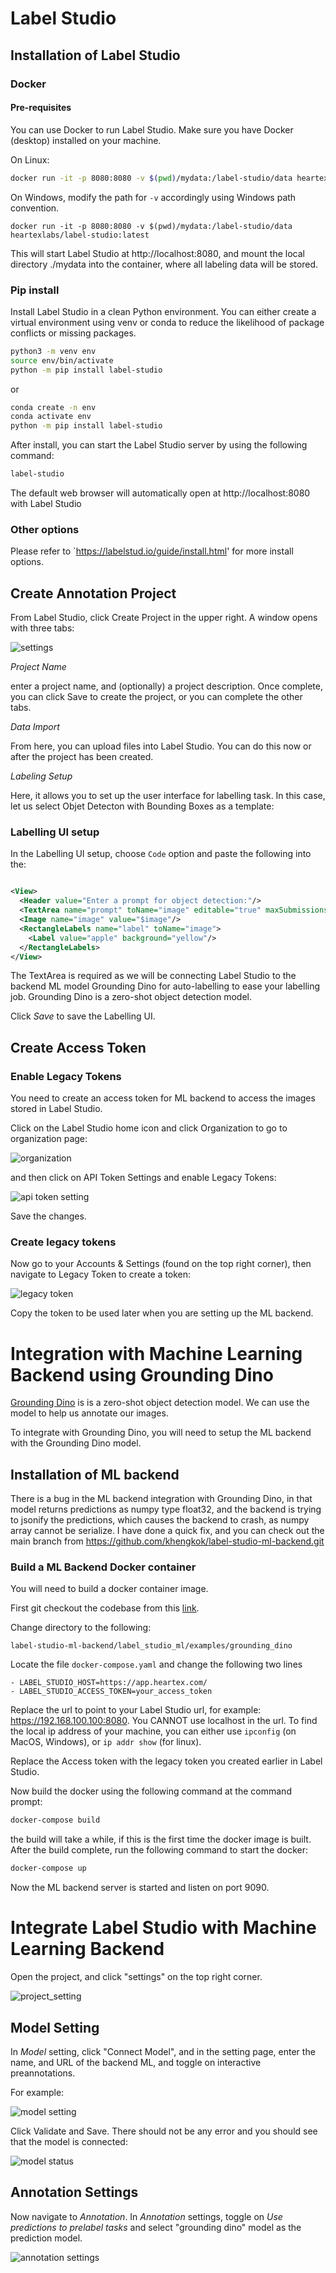# Label Studio 

## Installation of Label Studio 


### Docker 

#### Pre-requisites

You can use Docker to run Label Studio. Make sure you have Docker (desktop) installed on your machine.

On Linux: 

```bash
docker run -it -p 8080:8080 -v $(pwd)/mydata:/label-studio/data heartexlabs/label-studio:latest
```

On Windows, modify the path for `-v` accordingly using Windows path convention.

```
docker run -it -p 8080:8080 -v $(pwd)/mydata:/label-studio/data heartexlabs/label-studio:latest
```

This will start Label Studio at http://localhost:8080, and mount the local directory ./mydata into the container, where all labeling data will be stored. 



### Pip install 

Install Label Studio in a clean Python environment. You can either create a virtual environment using venv or conda to reduce the likelihood of package conflicts or missing packages.

```bash
python3 -m venv env
source env/bin/activate
python -m pip install label-studio
```

or 

```bash
conda create -n env
conda activate env 
python -m pip install label-studio
```

After install, you can start the Label Studio server by using the following command: 

```bash 
label-studio
```

The default web browser will automatically open at http://localhost:8080 with Label Studio


### Other options 

Please refer to `https://labelstud.io/guide/install.html' for more install options. 


## Create Annotation Project 


From Label Studio, click Create Project in the upper right. A window opens with three tabs:

![settings](https://github.com/nyp-sit/iti121-2025s2/blob/main/L7/assets/create_project.png?raw=true)

*Project Name*

enter a project name, and (optionally) a project description. Once complete, you can click Save to create the project, or you can complete the other tabs.

*Data Import*

From here, you can upload files into Label Studio. You can do this now or after the project has been created.

*Labeling Setup*

Here, it allows you to set up the user interface for labelling task. In this case, let us select Objet Detecton with Bounding Boxes as a template: 


### Labelling UI setup 

In the Labelling UI setup, choose `Code` option and paste the following into the:


```xml

<View>
  <Header value="Enter a prompt for object detection:"/>
  <TextArea name="prompt" toName="image" editable="true" maxSubmissions="1" showSubmitButton="true" rows="2"/>
  <Image name="image" value="$image"/>
  <RectangleLabels name="label" toName="image">
    <Label value="apple" background="yellow"/>
  </RectangleLabels>
</View>

```

The TextArea is required as we will be connecting Label Studio to the backend ML model Grounding Dino for auto-labelling to ease your labelling job. Grounding Dino is a zero-shot object detection model. 

Click *Save* to save the Labelling UI. 

## Create Access Token

### Enable Legacy Tokens 

You need to create an access token for ML backend to access the images stored in Label Studio.  

Click on the Label Studio home icon and click Organization to go to organization page:

![organization](https://github.com/nyp-sit/iti121-2025s2/blob/main/L7/assets/organization.png?raw=true)

and then click on API Token Settings and enable Legacy Tokens: 

![api token setting](https://github.com/nyp-sit/iti121-2025s2/blob/main/L7/assets/api_token_settings.png?raw=true)

Save the changes. 

### Create legacy tokens

Now go to your Accounts & Settings (found on the top right corner), then navigate to Legacy Token to create a token: 

![legacy token](https://github.com/nyp-sit/iti121-2025s2/blob/main/L7/assets/legacy_token.png?raw=true)

Copy the token to be used later when you are setting up the ML backend. 


# Integration with Machine Learning Backend using Grounding Dino 

[Grounding Dino](https://github.com/IDEA-Research/GroundingDINO) is is a zero-shot object detection model. We can use the model to help us annotate our images. 

To integrate with Grounding Dino, you will need to setup the ML backend with the Grounding Dino model.  

## Installation of ML backend

There is a bug in the ML backend integration with Grounding Dino, in that model returns predictions as numpy type float32, and the backend is trying to jsonify the predictions, which causes the backend to crash, as numpy array cannot be serialize. I have done a quick fix, and you can check out the main branch from https://github.com/khengkok/label-studio-ml-backend.git

### Build a ML Backend Docker container 

You will need to build a docker container image. 

First git checkout the codebase from this [link](https://github.com/khengkok/label-studio-ml-backend.git).

Change directory to the following: 

`label-studio-ml-backend/label_studio_ml/examples/grounding_dino` 

Locate the file `docker-compose.yaml` and change the following two lines
```
- LABEL_STUDIO_HOST=https://app.heartex.com/
- LABEL_STUDIO_ACCESS_TOKEN=your_access_token
```

Replace the url to point to your Label Studio url, for example: https://192.168.100.100:8080.  You CANNOT use localhost in the url. To find the local ip address of your machine, you can either use `ipconfig` (on MacOS, Windows), or `ip addr show` (for linux). 

Replace the Access token with the legacy token you created earlier in Label Studio. 


Now build the docker using the following command at the command prompt:

```bash
docker-compose build
```

the build will take a while, if this is the first time the docker image is built. After the build complete, run the following command to start the docker: 

```bash 
docker-compose up
```

Now the ML backend server is started and listen on port 9090. 


# Integrate Label Studio with Machine Learning Backend 

Open the project, and click "settings" on the top right corner.

![project_setting](https://github.com/nyp-sit/iti121-2025s2/blob/main/L7/assets/project_settings.png?raw=true)


## Model Setting 

In *Model* setting, click "Connect Model", and in the setting page, enter the name, and URL of the backend ML, and toggle on interactive preannotations.  

For example: 

![model setting](https://github.com/nyp-sit/iti121-2025s2/blob/main/L7/assets/model_setting.png?raw=true)

Click Validate and Save. There should not be any error and you should see that the model is connected: 

![model status](https://github.com/nyp-sit/iti121-2025s2/blob/main/L7/assets/model_connected_status.png?raw=true)

## Annotation Settings

Now navigate to *Annotation*. In *Annotation* settings, toggle on *Use predictions to prelabel tasks* and select "grounding dino" model as the prediction model. 

![annotation settings](https://github.com/nyp-sit/iti121-2025s2/blob/main/L7/assets/annotation_settings.png?raw=true)




